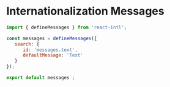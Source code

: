 # Internationalization Messages

```jsx
import { defineMessages } from 'react-intl';

const messages = defineMessages({
   search: {
      id: 'messages.text',
      defaultMessage: 'Text'
   }
});

export default messages ;
```

